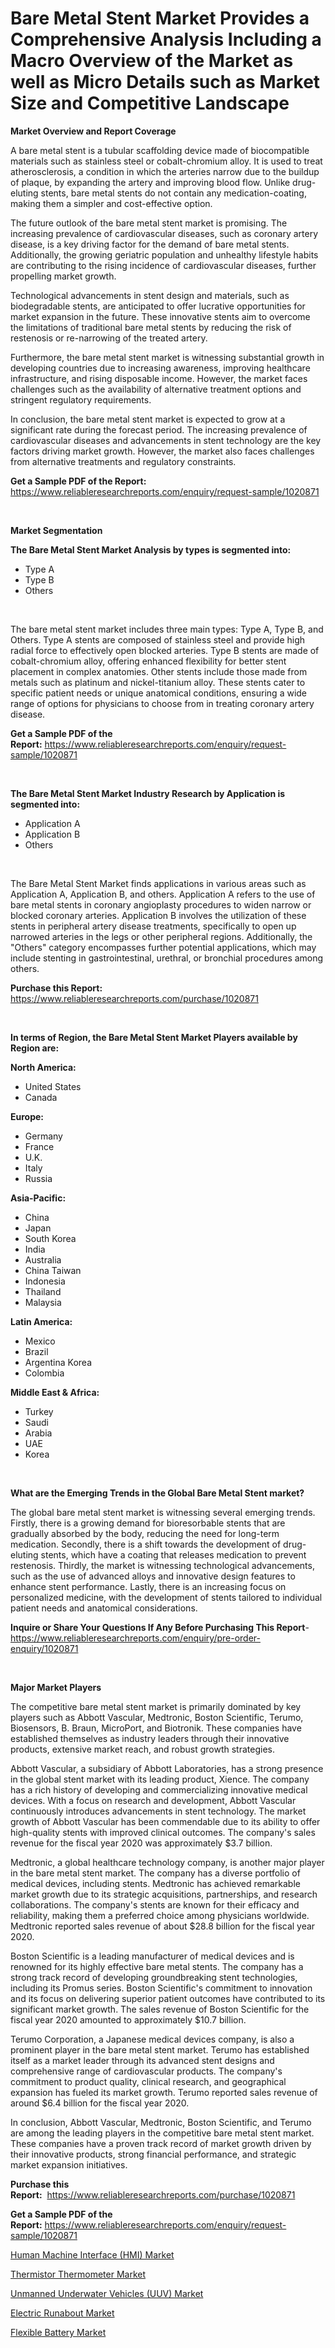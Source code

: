 <p><h1>Bare Metal Stent Market Provides a Comprehensive Analysis Including a Macro Overview of the Market as well as Micro Details such as Market Size and Competitive Landscape</h1></p><p><strong>Market Overview and Report Coverage</strong></p>
<p><p>A bare metal stent is a tubular scaffolding device made of biocompatible materials such as stainless steel or cobalt-chromium alloy. It is used to treat atherosclerosis, a condition in which the arteries narrow due to the buildup of plaque, by expanding the artery and improving blood flow. Unlike drug-eluting stents, bare metal stents do not contain any medication-coating, making them a simpler and cost-effective option.</p><p>The future outlook of the bare metal stent market is promising. The increasing prevalence of cardiovascular diseases, such as coronary artery disease, is a key driving factor for the demand of bare metal stents. Additionally, the growing geriatric population and unhealthy lifestyle habits are contributing to the rising incidence of cardiovascular diseases, further propelling market growth.</p><p>Technological advancements in stent design and materials, such as biodegradable stents, are anticipated to offer lucrative opportunities for market expansion in the future. These innovative stents aim to overcome the limitations of traditional bare metal stents by reducing the risk of restenosis or re-narrowing of the treated artery.</p><p>Furthermore, the bare metal stent market is witnessing substantial growth in developing countries due to increasing awareness, improving healthcare infrastructure, and rising disposable income. However, the market faces challenges such as the availability of alternative treatment options and stringent regulatory requirements.</p><p>In conclusion, the bare metal stent market is expected to grow at a significant rate during the forecast period. The increasing prevalence of cardiovascular diseases and advancements in stent technology are the key factors driving market growth. However, the market also faces challenges from alternative treatments and regulatory constraints.</p></p>
<p><strong>Get a Sample PDF of the Report:</strong> <a href="https://www.reliableresearchreports.com/enquiry/request-sample/1020871">https://www.reliableresearchreports.com/enquiry/request-sample/1020871</a></p>
<p>&nbsp;</p>
<p><strong>Market Segmentation</strong></p>
<p><strong>The Bare Metal Stent Market Analysis by types is segmented into:</strong></p>
<p><ul><li>Type A</li><li>Type B</li><li>Others</li></ul></p>
<p>&nbsp;</p>
<p><p>The bare metal stent market includes three main types: Type A, Type B, and Others. Type A stents are composed of stainless steel and provide high radial force to effectively open blocked arteries. Type B stents are made of cobalt-chromium alloy, offering enhanced flexibility for better stent placement in complex anatomies. Other stents include those made from metals such as platinum and nickel-titanium alloy. These stents cater to specific patient needs or unique anatomical conditions, ensuring a wide range of options for physicians to choose from in treating coronary artery disease.</p></p>
<p><strong>Get a Sample PDF of the Report:</strong>&nbsp;<a href="https://www.reliableresearchreports.com/enquiry/request-sample/1020871">https://www.reliableresearchreports.com/enquiry/request-sample/1020871</a></p>
<p>&nbsp;</p>
<p><strong>The Bare Metal Stent Market Industry Research by Application is segmented into:</strong></p>
<p><ul><li>Application A</li><li>Application B</li><li>Others</li></ul></p>
<p>&nbsp;</p>
<p><p>The Bare Metal Stent Market finds applications in various areas such as Application A, Application B, and others. Application A refers to the use of bare metal stents in coronary angioplasty procedures to widen narrow or blocked coronary arteries. Application B involves the utilization of these stents in peripheral artery disease treatments, specifically to open up narrowed arteries in the legs or other peripheral regions. Additionally, the "Others" category encompasses further potential applications, which may include stenting in gastrointestinal, urethral, or bronchial procedures among others.</p></p>
<p><strong>Purchase this Report:</strong>&nbsp; <a href="https://www.reliableresearchreports.com/purchase/1020871">https://www.reliableresearchreports.com/purchase/1020871</a></p>
<p>&nbsp;</p>
<p><strong>In terms of Region, the Bare Metal Stent Market Players available by Region are:</strong></p>
<p>
    <p> <strong> North America: </strong>
        <ul>
            <li>United States</li>
            <li>Canada</li>
        </ul>
        </p> 
    <p> <strong> Europe: </strong>
        <ul>
            <li>Germany</li>
            <li>France</li>
            <li>U.K.</li>
            <li>Italy</li>
            <li>Russia</li>
        </ul>
        </p> 
    <p> <strong> Asia-Pacific: </strong>
        <ul>
            <li>China</li>
            <li>Japan</li>
            <li>South Korea</li>
            <li>India</li>
            <li>Australia</li>
            <li>China Taiwan</li>
            <li>Indonesia</li>
            <li>Thailand</li>
            <li>Malaysia</li>
        </ul>
        </p> 
    <p> <strong> Latin America: </strong>
        <ul>
            <li>Mexico</li>
            <li>Brazil</li>
            <li>Argentina Korea</li>
            <li>Colombia</li>
        </ul>
        </p> 
    <p> <strong> Middle East & Africa: </strong>
        <ul>
            <li>Turkey</li>
            <li>Saudi</li>
            <li>Arabia</li>
            <li>UAE</li>
            <li>Korea</li>
        </ul>
    </p>
    </p>
<p>&nbsp;</p>
<p><strong>What are the Emerging Trends in the Global Bare Metal Stent market?</strong></p>
<p><p>The global bare metal stent market is witnessing several emerging trends. Firstly, there is a growing demand for bioresorbable stents that are gradually absorbed by the body, reducing the need for long-term medication. Secondly, there is a shift towards the development of drug-eluting stents, which have a coating that releases medication to prevent restenosis. Thirdly, the market is witnessing technological advancements, such as the use of advanced alloys and innovative design features to enhance stent performance. Lastly, there is an increasing focus on personalized medicine, with the development of stents tailored to individual patient needs and anatomical considerations.</p></p>
<p><strong>Inquire or Share Your Questions If Any Before Purchasing This Report</strong>- <a href="https://www.reliableresearchreports.com/enquiry/pre-order-enquiry/1020871">https://www.reliableresearchreports.com/enquiry/pre-order-enquiry/1020871</a></p>
<p>&nbsp;</p>
<p><strong>Major Market Players</strong></p>
<p><p>The competitive bare metal stent market is primarily dominated by key players such as Abbott Vascular, Medtronic, Boston Scientific, Terumo, Biosensors, B. Braun, MicroPort, and Biotronik. These companies have established themselves as industry leaders through their innovative products, extensive market reach, and robust growth strategies.</p><p>Abbott Vascular, a subsidiary of Abbott Laboratories, has a strong presence in the global stent market with its leading product, Xience. The company has a rich history of developing and commercializing innovative medical devices. With a focus on research and development, Abbott Vascular continuously introduces advancements in stent technology. The market growth of Abbott Vascular has been commendable due to its ability to offer high-quality stents with improved clinical outcomes. The company's sales revenue for the fiscal year 2020 was approximately $3.7 billion.</p><p>Medtronic, a global healthcare technology company, is another major player in the bare metal stent market. The company has a diverse portfolio of medical devices, including stents. Medtronic has achieved remarkable market growth due to its strategic acquisitions, partnerships, and research collaborations. The company's stents are known for their efficacy and reliability, making them a preferred choice among physicians worldwide. Medtronic reported sales revenue of about $28.8 billion for the fiscal year 2020.</p><p>Boston Scientific is a leading manufacturer of medical devices and is renowned for its highly effective bare metal stents. The company has a strong track record of developing groundbreaking stent technologies, including its Promus series. Boston Scientific's commitment to innovation and its focus on delivering superior patient outcomes have contributed to its significant market growth. The sales revenue of Boston Scientific for the fiscal year 2020 amounted to approximately $10.7 billion.</p><p>Terumo Corporation, a Japanese medical devices company, is also a prominent player in the bare metal stent market. Terumo has established itself as a market leader through its advanced stent designs and comprehensive range of cardiovascular products. The company's commitment to product quality, clinical research, and geographical expansion has fueled its market growth. Terumo reported sales revenue of around $6.4 billion for the fiscal year 2020.</p><p>In conclusion, Abbott Vascular, Medtronic, Boston Scientific, and Terumo are among the leading players in the competitive bare metal stent market. These companies have a proven track record of market growth driven by their innovative products, strong financial performance, and strategic market expansion initiatives.</p></p>
<p><strong>Purchase this Report:</strong>&nbsp;&nbsp;<a href="https://www.reliableresearchreports.com/purchase/1020871">https://www.reliableresearchreports.com/purchase/1020871</a></p>
<p></p>
<p><strong>Get a Sample PDF of the Report:</strong>&nbsp;<a href="https://www.reliableresearchreports.com/enquiry/request-sample/1020871">https://www.reliableresearchreports.com/enquiry/request-sample/1020871</a></p>
<p><p><a href="https://github.com/RoccoManning/Market-Research-Report-List-1/blob/main/human-machine-interface-hmi-market.md">Human Machine Interface (HMI) Market</a></p><p><a href="https://medium.com/@loririce03/thermistor-thermometer-market-size-growth-forecast-2023-2030-ffe06f7f79ee">Thermistor Thermometer Market</a></p><p><a href="https://github.com/RichRobinson5/Market-Research-Report-List-1/blob/main/unmanned-underwater-vehicles-uuv-market.md">Unmanned Underwater Vehicles (UUV) Market</a></p><p><a href="https://medium.com/@catherinemartinez15/electric-runabout-market-size-growth-forecast-2023-2030-2e6ccab3fb81">Electric Runabout Market</a></p><p><a href="https://www.linkedin.com/pulse/flexible-battery-market-research-report-unlocks-analysis-olqde/">Flexible Battery Market</a></p></p>